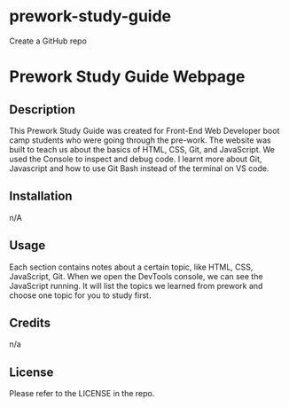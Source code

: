 # prework-study-guide
Create a GitHub repo

# Prework Study Guide Webpage

## Description

This Prework Study Guide was created for Front-End Web Developer boot camp students who were going through the pre-work. The website was built to teach us about the basics of HTML, CSS, Git, and JavaScript. We used the Console to inspect and debug code. I learnt more about Git, Javascript and how to use Git Bash instead of the terminal on VS code.

## Installation

n/A

## Usage

Each section contains notes about a certain topic, like HTML, CSS, JavaScript, Git. When we open the DevTools console, we can see the JavaScript running. It will list the topics we learned from prework and choose one topic for you to study first.

## Credits

n/a

## License

Please refer to the LICENSE in the repo.

